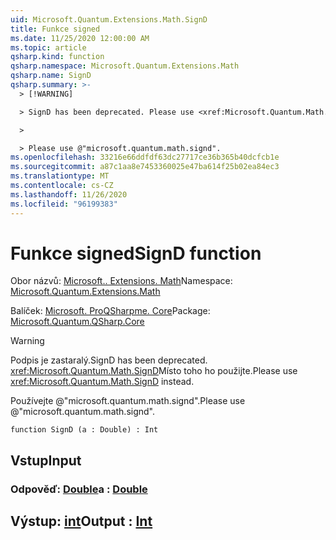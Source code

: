 ```yaml
---
uid: Microsoft.Quantum.Extensions.Math.SignD
title: Funkce signed
ms.date: 11/25/2020 12:00:00 AM
ms.topic: article
qsharp.kind: function
qsharp.namespace: Microsoft.Quantum.Extensions.Math
qsharp.name: SignD
qsharp.summary: >-
  > [!WARNING]

  > SignD has been deprecated. Please use <xref:Microsoft.Quantum.Math.SignD> instead.

  >

  > Please use @"microsoft.quantum.math.signd".
ms.openlocfilehash: 33216e66ddfdf63dc27717ce36b365b40dcfcb1e
ms.sourcegitcommit: a87c1aa8e7453360025e47ba614f25b02ea84ec3
ms.translationtype: MT
ms.contentlocale: cs-CZ
ms.lasthandoff: 11/26/2020
ms.locfileid: "96199383"
---
```

# <a name="signd-function"></a><span data-ttu-id="904b3-102">Funkce signed</span><span class="sxs-lookup"><span data-stu-id="904b3-102">SignD function</span></span>

<span data-ttu-id="904b3-103">Obor názvů: [Microsoft.. Extensions. Math](xref:Microsoft.Quantum.Extensions.Math)</span><span class="sxs-lookup"><span data-stu-id="904b3-103">Namespace: [Microsoft.Quantum.Extensions.Math](xref:Microsoft.Quantum.Extensions.Math)</span></span>

<span data-ttu-id="904b3-104">Balíček: [Microsoft. ProQSharpme. Core](https://nuget.org/packages/Microsoft.Quantum.QSharp.Core)</span><span class="sxs-lookup"><span data-stu-id="904b3-104">Package: [Microsoft.Quantum.QSharp.Core](https://nuget.org/packages/Microsoft.Quantum.QSharp.Core)</span></span>


> [!WARNING]
> <span data-ttu-id="904b3-105">Podpis je zastaralý.</span><span class="sxs-lookup"><span data-stu-id="904b3-105">SignD has been deprecated.</span></span> <span data-ttu-id="904b3-106"><xref:Microsoft.Quantum.Math.SignD>Místo toho ho použijte.</span><span class="sxs-lookup"><span data-stu-id="904b3-106">Please use <xref:Microsoft.Quantum.Math.SignD> instead.</span></span>
>
> <span data-ttu-id="904b3-107">Používejte @"microsoft.quantum.math.signd".</span><span class="sxs-lookup"><span data-stu-id="904b3-107">Please use @"microsoft.quantum.math.signd".</span></span>



```qsharp
function SignD (a : Double) : Int
```


## <a name="input"></a><span data-ttu-id="904b3-108">Vstup</span><span class="sxs-lookup"><span data-stu-id="904b3-108">Input</span></span>

### <a name="a--double"></a><span data-ttu-id="904b3-109">Odpověď: [Double](xref:microsoft.quantum.lang-ref.double)</span><span class="sxs-lookup"><span data-stu-id="904b3-109">a : [Double](xref:microsoft.quantum.lang-ref.double)</span></span>





## <a name="output--int"></a><span data-ttu-id="904b3-110">Výstup: [int](xref:microsoft.quantum.lang-ref.int)</span><span class="sxs-lookup"><span data-stu-id="904b3-110">Output : [Int](xref:microsoft.quantum.lang-ref.int)</span></span>

